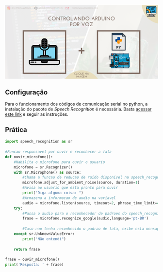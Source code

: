 <p align="center">
<a href="https://github.com/mateustoin/Palestra-Python-para-Arduino/blob/master/codes/speech-to-text/arduino-voz.md">
  <img src="../../img/imagens-palestra/23.png" style="height:300px, "/>
</a>
</p>

## Configuração

<p>
  Para o funcionamento dos códigos de comunicação serial no python, a instalação do pacote de <i>Speech Recognition</i> é necessária. Basta <a href="https://medium.com/@mateustoin/como-instalar-speech-recognition-no-python-89862f411f2e"> acessar este link</a> e seguir as instruções.
</p>

## Prática

```python
import speech_recognition as sr

#Funcao responsavel por ouvir e reconhecer a fala
def ouvir_microfone():
    #Habilita o microfone para ouvir o usuario
    microfone = sr.Recognizer()
    with sr.Microphone() as source:
        #Chama a funcao de reducao de ruido disponivel na speech_recognition
        microfone.adjust_for_ambient_noise(source, duration=1)
        #Avisa ao usuario que esta pronto para ouvir
        print("Diga alguma coisa: ")
        #Armazena a informacao de audio na variavel
        audio = microfone.listen(source, timeout=2, phrase_time_limit=4)
    try:
        #Passa o audio para o reconhecedor de padroes do speech_recognition
        frase = microfone.recognize_google(audio,language='pt-BR')
        
        #Caso nao tenha reconhecido o padrao de fala, exibe esta mensagem
    except sr.UnknownValueError:
        print("Não entendi")

    return frase

frase = ouvir_microfone()
print('Resposta: ' + frase)
```